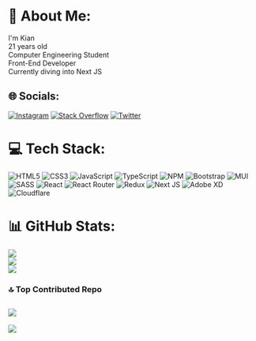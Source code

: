 
# 💫 About Me:
I'm Kian<br>21 years old<br>Computer Engineering Student<br>Front-End Developer<br>Currently diving into Next JS


## 🌐 Socials:
[![Instagram](https://img.shields.io/badge/Instagram-%23E4405F.svg?logo=Instagram&logoColor=white)](https://instagram.com/ikian_m) [![Stack Overflow](https://img.shields.io/badge/-Stackoverflow-FE7A16?logo=stack-overflow&logoColor=white)](https://stackoverflow.com/users/19712634) [![Twitter](https://img.shields.io/badge/Twitter-%231DA1F2.svg?logo=Twitter&logoColor=white)](https://twitter.com/ikianm) 
# 💻 Tech Stack:
![HTML5](https://img.shields.io/badge/html5-%23E34F26.svg?style=for-the-badge&logo=html5&logoColor=white) ![CSS3](https://img.shields.io/badge/css3-%231572B6.svg?style=for-the-badge&logo=css3&logoColor=white) ![JavaScript](https://img.shields.io/badge/javascript-%23323330.svg?style=for-the-badge&logo=javascript&logoColor=%23F7DF1E) ![TypeScript](https://img.shields.io/badge/typescript-%23007ACC.svg?style=for-the-badge&logo=typescript&logoColor=white) ![NPM](https://img.shields.io/badge/NPM-%23000000.svg?style=for-the-badge&logo=npm&logoColor=white) ![Bootstrap](https://img.shields.io/badge/bootstrap-%23563D7C.svg?style=for-the-badge&logo=bootstrap&logoColor=white) ![MUI](https://img.shields.io/badge/MUI-%230081CB.svg?style=for-the-badge&logo=material-ui&logoColor=white) ![SASS](https://img.shields.io/badge/SASS-hotpink.svg?style=for-the-badge&logo=SASS&logoColor=white) ![React](https://img.shields.io/badge/react-%2320232a.svg?style=for-the-badge&logo=react&logoColor=%2361DAFB) ![React Router](https://img.shields.io/badge/React_Router-CA4245?style=for-the-badge&logo=react-router&logoColor=white) ![Redux](https://img.shields.io/badge/redux-%23593d88.svg?style=for-the-badge&logo=redux&logoColor=white) ![Next JS](https://img.shields.io/badge/Next-black?style=for-the-badge&logo=next.js&logoColor=white) ![Adobe XD](https://img.shields.io/badge/Adobe%20XD-470137?style=for-the-badge&logo=Adobe%20XD&logoColor=#FF61F6) ![Cloudflare](https://img.shields.io/badge/Cloudflare-F38020?style=for-the-badge&logo=Cloudflare&logoColor=white)
# 📊 GitHub Stats:
![](https://github-readme-stats.vercel.app/api?username=ikianm&theme=dark&hide_border=true&include_all_commits=false&count_private=false)<br/>
![](https://github-readme-streak-stats.herokuapp.com/?user=ikianm&theme=dark&hide_border=true)<br/>
![](https://github-readme-stats.vercel.app/api/top-langs/?username=ikianm&theme=dark&hide_border=true&include_all_commits=false&count_private=false&layout=compact)
### 🔝 Top Contributed Repo
![](https://github-contributor-stats.vercel.app/api?username=ikianm&limit=5&theme=dark&combine_all_yearly_contributions=true)
---
[![](https://visitcount.itsvg.in/api?id=ikianm&icon=5&color=12)](https://visitcount.itsvg.in)
<!-- Proudly created with GPRM ( https://gprm.itsvg.in ) -->
